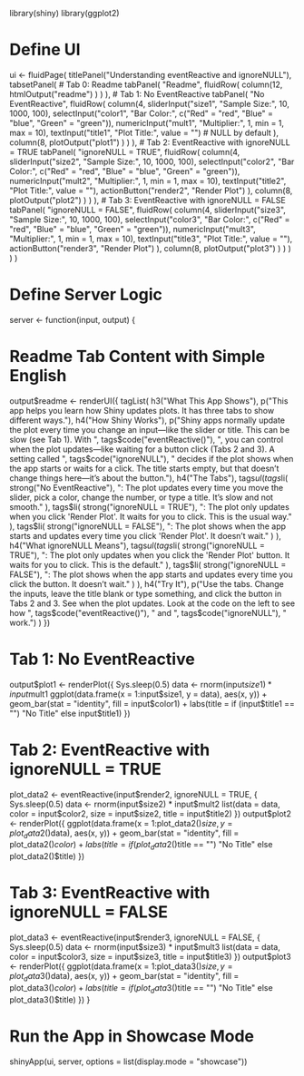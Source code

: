 library(shiny)
library(ggplot2)

# Define UI
ui <- fluidPage(
  titlePanel("Understanding eventReactive and ignoreNULL"),
  tabsetPanel(
    # Tab 0: Readme
    tabPanel(
      "Readme",
      fluidRow(
        column(12,
               htmlOutput("readme")
        )
      )
    ),
    # Tab 1: No EventReactive
    tabPanel(
      "No EventReactive",
      fluidRow(
        column(4,
               sliderInput("size1", "Sample Size:", 10, 1000, 100),
               selectInput("color1", "Bar Color:", c("Red" = "red", "Blue" = "blue", "Green" = "green")),
               numericInput("mult1", "Multiplier:", 1, min = 1, max = 10),
               textInput("title1", "Plot Title:", value = "")  # NULL by default
        ),
        column(8,
               plotOutput("plot1")
        )
      )
    ),
    # Tab 2: EventReactive with ignoreNULL = TRUE
    tabPanel(
      "ignoreNULL = TRUE",
      fluidRow(
        column(4,
               sliderInput("size2", "Sample Size:", 10, 1000, 100),
               selectInput("color2", "Bar Color:", c("Red" = "red", "Blue" = "blue", "Green" = "green")),
               numericInput("mult2", "Multiplier:", 1, min = 1, max = 10),
               textInput("title2", "Plot Title:", value = ""),
               actionButton("render2", "Render Plot")
        ),
        column(8,
               plotOutput("plot2")
        )
      )
    ),
    # Tab 3: EventReactive with ignoreNULL = FALSE
    tabPanel(
      "ignoreNULL = FALSE",
      fluidRow(
        column(4,
               sliderInput("size3", "Sample Size:", 10, 1000, 100),
               selectInput("color3", "Bar Color:", c("Red" = "red", "Blue" = "blue", "Green" = "green")),
               numericInput("mult3", "Multiplier:", 1, min = 1, max = 10),
               textInput("title3", "Plot Title:", value = ""),
               actionButton("render3", "Render Plot")
        ),
        column(8,
               plotOutput("plot3")
        )
      )
    )
  )
)

# Define Server Logic
server <- function(input, output) {
  # Readme Tab Content with Simple English
  output$readme <- renderUI({
    tagList(
      h3("What This App Shows"),
      p("This app helps you learn how Shiny updates plots. It has three tabs to show different ways."),
      h4("How Shiny Works"),
      p("Shiny apps normally update the plot every time you change an input—like the slider or title. This can be slow (see Tab 1). With ", tags$code("eventReactive()"), ", you can control when the plot updates—like waiting for a button click (Tabs 2 and 3). A setting called ", tags$code("ignoreNULL"), " decides if the plot shows when the app starts or waits for a click. The title starts empty, but that doesn’t change things here—it’s about the button."),
      h4("The Tabs"),
      tags$ul(
        tags$li(
          strong("No EventReactive"), ": The plot updates every time you move the slider, pick a color, change the number, or type a title. It’s slow and not smooth."
        ),
        tags$li(
          strong("ignoreNULL = TRUE"), ": The plot only updates when you click 'Render Plot'. It waits for you to click. This is the usual way."
        ),
        tags$li(
          strong("ignoreNULL = FALSE"), ": The plot shows when the app starts and updates every time you click 'Render Plot'. It doesn’t wait."
        )
      ),
      h4("What ignoreNULL Means"),
      tags$ul(
        tags$li(
          strong("ignoreNULL = TRUE"), ": The plot only updates when you click the 'Render Plot' button. It waits for you to click. This is the default."
        ),
        tags$li(
          strong("ignoreNULL = FALSE"), ": The plot shows when the app starts and updates every time you click the button. It doesn’t wait."
        )
      ),
      h4("Try It"),
      p("Use the tabs. Change the inputs, leave the title blank or type something, and click the button in Tabs 2 and 3. See when the plot updates. Look at the code on the left to see how ", tags$code("eventReactive()"), " and ", tags$code("ignoreNULL"), " work.")
    )
  })
  
  # Tab 1: No EventReactive
  output$plot1 <- renderPlot({
    Sys.sleep(0.5)
    data <- rnorm(input$size1) * input$mult1
    ggplot(data.frame(x = 1:input$size1, y = data), aes(x, y)) +
      geom_bar(stat = "identity", fill = input$color1) +
      labs(title = if (input$title1 == "") "No Title" else input$title1)
  })
  
  # Tab 2: EventReactive with ignoreNULL = TRUE
  plot_data2 <- eventReactive(input$render2, ignoreNULL = TRUE, {
    Sys.sleep(0.5)
    data <- rnorm(input$size2) * input$mult2
    list(data = data, color = input$color2, size = input$size2, title = input$title2)
  })
  output$plot2 <- renderPlot({
    ggplot(data.frame(x = 1:plot_data2()$size, y = plot_data2()$data), aes(x, y)) +
      geom_bar(stat = "identity", fill = plot_data2()$color) +
      labs(title = if (plot_data2()$title == "") "No Title" else plot_data2()$title)
  })
  
  # Tab 3: EventReactive with ignoreNULL = FALSE
  plot_data3 <- eventReactive(input$render3, ignoreNULL = FALSE, {
    Sys.sleep(0.5)
    data <- rnorm(input$size3) * input$mult3
    list(data = data, color = input$color3, size = input$size3, title = input$title3)
  })
  output$plot3 <- renderPlot({
    ggplot(data.frame(x = 1:plot_data3()$size, y = plot_data3()$data), aes(x, y)) +
      geom_bar(stat = "identity", fill = plot_data3()$color) +
      labs(title = if (plot_data3()$title == "") "No Title" else plot_data3()$title)
  })
}

# Run the App in Showcase Mode
shinyApp(ui, server, options = list(display.mode = "showcase"))
